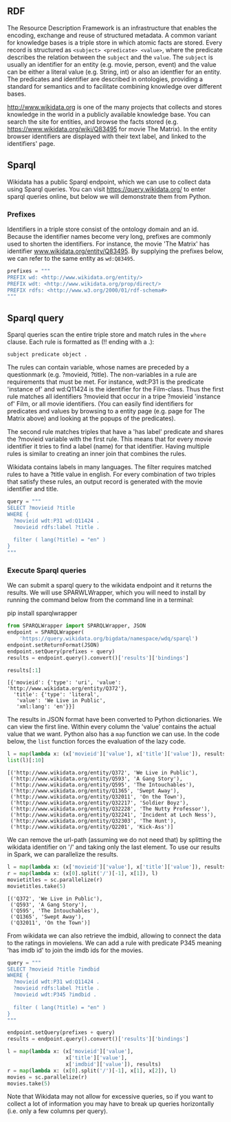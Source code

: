
## RDF ##

The Resource Description Framework is an infrastructure that enables the encoding, exchange and reuse of structured metadata. A common variant for knowledge bases is a triple store in which atomic facts are stored. Every record is structured as `<subject> <predicate> <value>`, where the  predicate describes the relation between the `subject` and the `value`. The `subject` is usually an identifier for an entity (e.g. movie, person, event) and the value can be either a literal value (e.g. String, int) or also an identfier for an entity. The predicates and identifier are described in ontologies, providing a standard for semantics and to facilitate combining knowledge over different bases.

http://www.wikidata.org is one of the many projects that collects and stores knowledge in the world in a publicly available knowledge base. You can search the site for entities, and browse the facts stored (e.g. https://www.wikidata.org/wiki/Q83495 for movie The Matrix). In the entity browser identifiers are displayed with their text label, and linked to the identifiers' page.

## Sparql ##

Wikidata has a public Sparql endpoint, which we can use to collect data using Sparql queries. You can visit https://query.wikidata.org/ to enter sparql queries online, but below we will demonstrate them from Python.

### Prefixes ###

Identifiers in a triple store consist of the ontology domain and an id. Because the identifier names become very long, prefixes are commonly used to shorten the identifiers. For instance, the movie 'The Matrix' has identifier www.wikidata.org/entity/Q83495. By supplying the prefixes below, we can refer to the same entity as `wd:Q83495`.


```python
prefixes = """
PREFIX wd: <http://www.wikidata.org/entity/>
PREFIX wdt: <http://www.wikidata.org/prop/direct/>
PREFIX rdfs: <http://www.w3.org/2000/01/rdf-schema#>
"""
```

## Sparql query ##

Sparql queries scan the entire triple store and match rules in the `where` clause. Each rule is formatted as (!! ending with a .):

`subject predicate object .`

The rules can contain variable, whose names are preceded by a questionmark (e.g. ?movieid, ?title). The non-variables in a rule are requirements that must be met. For instance, wdt:P31 is the predicate 'instance of' and wd:Q11424 is the identifier for the Film-class. Thus the first rule matches all identifiers ?movieid that occur in a tripe ?movieid 'instance of' Film, or all movie identifiers. (You can easily find identifiers for predicates and values by browsing to a entity page (e.g. page for The Matrix above) and looking at the popups of the predicates).

The second rule matches triples that have a 'has label' predicate and shares the ?movieid variable with the first rule. This means that for every movie identifier it tries to find a label (name) for that identifier. Having multiple rules is similar to creating an inner join that combines the rules.

Wikidata contains labels in many languages. The filter requires matched rules to have a ?title value in english. For every combination of two triples that satisfy these rules, an output record is generated with the movie identifier and title. 


```python
query = """
SELECT ?movieid ?title
WHERE { 
  ?movieid wdt:P31 wd:Q11424 .
  ?movieid rdfs:label ?title .
        
  filter ( lang(?title) = "en" )
}  
"""
```

### Execute Sparql queries ###

We can submit a sparql query to the wikidata endpoint and it returns the results. We will use SPARWLWrapper, which you will need to install by running the command below from the command line in a terminal:

pip install sparqlwrapper


```python
from SPARQLWrapper import SPARQLWrapper, JSON
endpoint = SPARQLWrapper(
    'https://query.wikidata.org/bigdata/namespace/wdq/sparql')
endpoint.setReturnFormat(JSON)
endpoint.setQuery(prefixes + query)
results = endpoint.query().convert()['results']['bindings']
```


```python
results[:1]
```




    [{'movieid': {'type': 'uri', 'value': 'http://www.wikidata.org/entity/Q372'},
      'title': {'type': 'literal',
       'value': 'We Live in Public',
       'xml:lang': 'en'}}]



The results in JSON format have been converted to Python dictionaries. We can view the first line. Within every column the 'value' contains the actual value that we want. Python also has a `map` function we can use. In the code below, the `list` function forces the evaluation of the lazy code.


```python
l = map(lambda x: (x['movieid']['value'], x['title']['value']), results)
list(l)[:10]
```




    [('http://www.wikidata.org/entity/Q372', 'We Live in Public'),
     ('http://www.wikidata.org/entity/Q593', 'A Gang Story'),
     ('http://www.wikidata.org/entity/Q595', 'The Intouchables'),
     ('http://www.wikidata.org/entity/Q1365', 'Swept Away'),
     ('http://www.wikidata.org/entity/Q32011', 'On the Town'),
     ('http://www.wikidata.org/entity/Q32217', 'Soldier Boyz'),
     ('http://www.wikidata.org/entity/Q32228', 'The Nutty Professor'),
     ('http://www.wikidata.org/entity/Q32241', 'Incident at Loch Ness'),
     ('http://www.wikidata.org/entity/Q32303', 'The Hunt'),
     ('http://www.wikidata.org/entity/Q2201', 'Kick-Ass')]



We can remove the url-path (assuming we do not need that) by splitting the wikidata identifier on '/' and taking only the last element. To use our results in Spark, we can parallelize the results.


```python
l = map(lambda x: (x['movieid']['value'], x['title']['value']), results)
r = map(lambda x: (x[0].split('/')[-1], x[1]), l)
movietitles = sc.parallelize(r)
movietitles.take(5)
```




    [('Q372', 'We Live in Public'),
     ('Q593', 'A Gang Story'),
     ('Q595', 'The Intouchables'),
     ('Q1365', 'Swept Away'),
     ('Q32011', 'On the Town')]



From wikidata we can also retrieve the imdbid, allowing to connect the data to the ratings in movielens. We can add a rule with predicate P345 meaning 'has imdb id' to join the imdb ids for the movies.


```python
query = """
SELECT ?movieid ?title ?imdbid
WHERE { 
  ?movieid wdt:P31 wd:Q11424 .
  ?movieid rdfs:label ?title .
  ?movieid wdt:P345 ?imdbid .
        
  filter ( lang(?title) = "en" )
}  
"""

endpoint.setQuery(prefixes + query)
results = endpoint.query().convert()['results']['bindings']

l = map(lambda x: (x['movieid']['value'], 
                   x['title']['value'],
                   x['imdbid']['value']), results)
r = map(lambda x: (x[0].split('/')[-1], x[1], x[2]), l)
movies = sc.parallelize(r)
movies.take(5)
```

Note that Wikidata may not allow for excessive queries, so if you want to collect a lot of information you may have to break up queries horizontally (i.e. only a few columns per query).


```python

```
